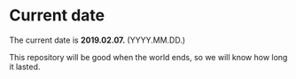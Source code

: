 # Current date

The current date is **2019.02.07.** (YYYY.MM.DD.)

This repository will be good when the world ends, so we will know how long it lasted.